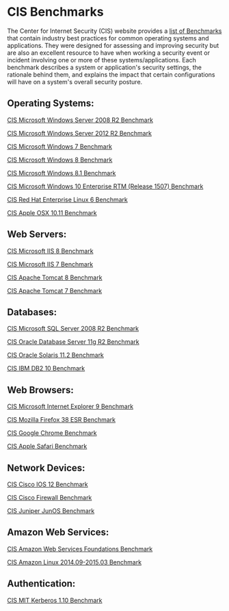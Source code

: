 # CIS Benchmarks
 
The Center for Internet Security (CIS) website provides a [list of
Benchmarks](https://benchmarks.cisecurity.org/downloads/latest/) that
contain industry best practices for common operating systems and
applications.  They were designed for assessing and improving security
but are also an excellent resource to have when working a security event
or incident involving one or more of these systems/applications.  Each
benchmark describes a system or application's security settings, the
rationale behind them, and explains the impact that certain
configurations will have on a system's overall security posture.
 
 
## Operating Systems:
 
[CIS Microsoft Windows Server 2008 R2
Benchmark](https://benchmarks.cisecurity.org/en-us/?route=downloads.show.single.windows2008R2.210)
 
[CIS Microsoft Windows Server 2012 R2
Benchmark](https://benchmarks.cisecurity.org/en-us/?route=downloads.show.single.windows2012R2.210)
 
[CIS Microsoft Windows 7
Benchmark](https://benchmarks.cisecurity.org/en-us/?route=downloads.show.single.windows7.210)
 
[CIS Microsoft Windows 8
Benchmark](https://benchmarks.cisecurity.org/en-us/?route=downloads.show.single.windows8.100)
 
[CIS Microsoft Windows 8.1
Benchmark](https://benchmarks.cisecurity.org/en-us/?route=downloads.show.single.windows81.210)
 
[CIS Microsoft Windows 10 Enterprise RTM (Release 1507)
Benchmark](https://benchmarks.cisecurity.org/en-us/?route=downloads.show.single.windows10.100)
 
[CIS Red Hat Enterprise Linux 6
Benchmark](https://benchmarks.cisecurity.org/en-us/?route=downloads.show.single.rhel6.140)
 
[CIS Apple OSX 10.11
Benchmark](https://benchmarks.cisecurity.org/en-us/?route=downloads.show.single.osx1011.100)
 
## Web Servers:
 
[CIS Microsoft IIS 8
Benchmark](https://benchmarks.cisecurity.org/en-us/?route=downloads.show.single.iis8.140)
 
[CIS Microsoft IIS 7
Benchmark](https://benchmarks.cisecurity.org/en-us/?route=downloads.show.single.iis7.171)
 
[CIS Apache Tomcat 8
Benchmark](https://benchmarks.cisecurity.org/en-us/?route=downloads.show.single.tomcat8.100)
 
[CIS Apache Tomcat 7
Benchmark](https://benchmarks.cisecurity.org/en-us/?route=downloads.show.single.tomcat7.100)
 
## Databases:
 
[CIS Microsoft SQL Server 2008 R2
Benchmark](https://benchmarks.cisecurity.org/en-us/?route=downloads.show.single.sql2008DB.130)
 
[CIS Oracle Database Server 11g R2
Benchmark](https://benchmarks.cisecurity.org/en-us/?route=downloads.show.single.oracle11gR2.210)
 
[CIS Oracle Solaris 11.2
Benchmark](https://benchmarks.cisecurity.org/en-us/?route=downloads.show.single.solaris11u2.110)
 
[CIS IBM DB2 10
Benchmark](https://benchmarks.cisecurity.org/en-us/?route=downloads.show.single.db210.100)
 
## Web Browsers:
 
[CIS Microsoft Internet Explorer 9
Benchmark](https://benchmarks.cisecurity.org/en-us/?route=downloads.show.single.ie9.100)
 
[CIS Mozilla Firefox 38 ESR
Benchmark](https://benchmarks.cisecurity.org/en-us/?route=downloads.show.single.firefoxesr38.100)
 
[CIS Google Chrome
Benchmark](https://benchmarks.cisecurity.org/en-us/?route=downloads.show.single.chrome.110)
 
[CIS Apple Safari
Benchmark](https://benchmarks.cisecurity.org/en-us/?route=downloads.show.single.safari.100)
 
## Network Devices:
 
[CIS Cisco IOS 12
Benchmark](https://benchmarks.cisecurity.org/en-us/?route=downloads.show.single.ios12.400)
 
[CIS Cisco Firewall
Benchmark](https://benchmarks.cisecurity.org/en-us/?route=downloads.show.single.firewall.302)
 
[CIS Juniper JunOS
Benchmark](https://benchmarks.cisecurity.org/en-us/?route=downloads.show.single.junos.101)
 
## Amazon Web Services:
 
[CIS Amazon Web Services Foundations
Benchmark](https://benchmarks.cisecurity.org/en-us/?route=downloads.show.single.awsfoundations.100)
 
[CIS Amazon Linux 2014.09-2015.03
Benchmark](https://benchmarks.cisecurity.org/en-us/?route=downloads.show.single.amazon2014.101)
 
## Authentication:
 
[CIS MIT Kerberos 1.10
Benchmark](https://benchmarks.cisecurity.org/en-us/?route=downloads.show.single.mitkerberos110.100)
 
